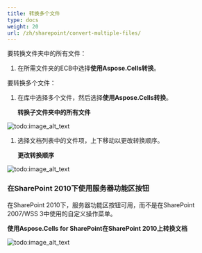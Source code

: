 ```yaml
---
title: 转换多个文件
type: docs
weight: 20
url: /zh/sharepoint/convert-multiple-files/
---
```


要转换文件夹中的所有文件： 

1. 在所需文件夹的ECB中选择**使用Aspose.Cells转换**。

要转换多个文件： 

1. 在库中选择多个文件，然后选择**使用Aspose.Cells转换**。 

   **转换子文件夹中的所有文件** 

![todo:image_alt_text](convert-multiple-files_1.png)




1. 选择文档列表中的文件项，上下移动以更改转换顺序。 

   **更改转换顺序** 

![todo:image_alt_text](convert-multiple-files_2.png)
### **在SharePoint 2010下使用服务器功能区按钮**
在SharePoint 2010下，服务器功能区按钮可用，而不是在SharePoint 2007/WSS 3中使用的自定义操作菜单。 

**使用Aspose.Cells for SharePoint在SharePoint 2010上转换文档** 

![todo:image_alt_text](convert-multiple-files_3.png)
